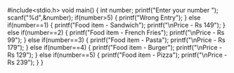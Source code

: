 #include<stdio.h>
void main()
{
	int number;
	printf("Enter your number ");
	scanf("%d",&number);
	if(number>5)
	{
		printf("Wrong Entry");
	}
	else if(number==1)
	{
		printf("Food item - Sandwich");
		printf("\nPrice - Rs 149");
	}
	else if(number==2)
	{
		printf("Food item - French Fries");
		printf("\nPrice - Rs 99");
	}
	else if(number==3)
	{
		printf("Food item - Pasta");
		printf("\nPrice - Rs 179");
	}
	else if(number==4)
	{
		printf("Food item - Burger");
		printf("\nPrice - Rs 129");
	}
	else if(number==5)
	{
		printf("Food item - Pizza");
		printf("\nPrice - Rs 239");
	}
}

